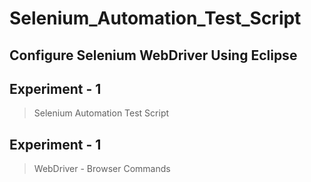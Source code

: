 # Selenium_Automation_Test_Script

## Configure Selenium WebDriver Using Eclipse

## Experiment - 1

>Selenium Automation Test Script

## Experiment - 1

>WebDriver - Browser Commands
